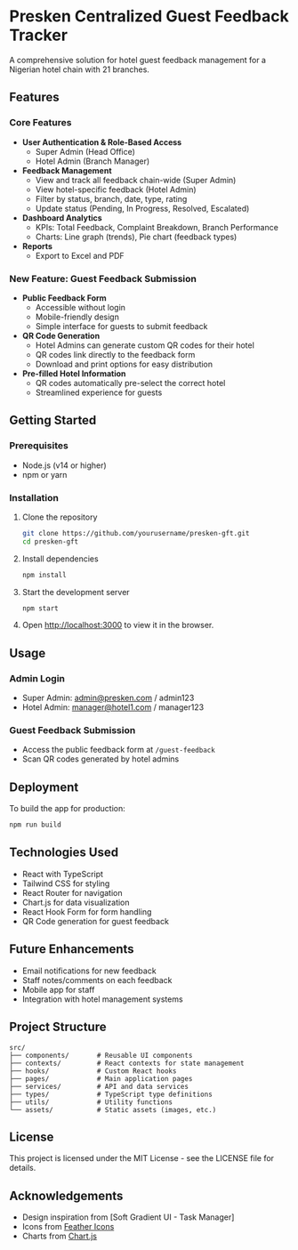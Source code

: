 # Presken Centralized Guest Feedback Tracker

A comprehensive solution for hotel guest feedback management for a Nigerian hotel chain with 21 branches.

## Features

### Core Features

- **User Authentication & Role-Based Access**
  - Super Admin (Head Office)
  - Hotel Admin (Branch Manager)
- **Feedback Management**
  - View and track all feedback chain-wide (Super Admin)
  - View hotel-specific feedback (Hotel Admin)
  - Filter by status, branch, date, type, rating
  - Update status (Pending, In Progress, Resolved, Escalated)
- **Dashboard Analytics**
  - KPIs: Total Feedback, Complaint Breakdown, Branch Performance
  - Charts: Line graph (trends), Pie chart (feedback types)
- **Reports**
  - Export to Excel and PDF

### New Feature: Guest Feedback Submission

- **Public Feedback Form**
  - Accessible without login
  - Mobile-friendly design
  - Simple interface for guests to submit feedback
- **QR Code Generation**
  - Hotel Admins can generate custom QR codes for their hotel
  - QR codes link directly to the feedback form
  - Download and print options for easy distribution
- **Pre-filled Hotel Information**
  - QR codes automatically pre-select the correct hotel
  - Streamlined experience for guests

## Getting Started

### Prerequisites

- Node.js (v14 or higher)
- npm or yarn

### Installation

1. Clone the repository

   ```bash
   git clone https://github.com/yourusername/presken-gft.git
   cd presken-gft
   ```

2. Install dependencies

   ```bash
   npm install
   ```

3. Start the development server

   ```bash
   npm start
   ```

4. Open [http://localhost:3000](http://localhost:3000) to view it in the browser.

## Usage

### Admin Login

- Super Admin: admin@presken.com / admin123
- Hotel Admin: manager@hotel1.com / manager123

### Guest Feedback Submission

- Access the public feedback form at `/guest-feedback`
- Scan QR codes generated by hotel admins

## Deployment

To build the app for production:

```bash
npm run build
```

## Technologies Used

- React with TypeScript
- Tailwind CSS for styling
- React Router for navigation
- Chart.js for data visualization
- React Hook Form for form handling
- QR Code generation for guest feedback

## Future Enhancements

- Email notifications for new feedback
- Staff notes/comments on each feedback
- Mobile app for staff
- Integration with hotel management systems

## Project Structure

```
src/
├── components/       # Reusable UI components
├── contexts/         # React contexts for state management
├── hooks/            # Custom React hooks
├── pages/            # Main application pages
├── services/         # API and data services
├── types/            # TypeScript type definitions
├── utils/            # Utility functions
└── assets/           # Static assets (images, etc.)
```

## License

This project is licensed under the MIT License - see the LICENSE file for details.

## Acknowledgements

- Design inspiration from [Soft Gradient UI - Task Manager]
- Icons from [Feather Icons](https://feathericons.com/)
- Charts from [Chart.js](https://www.chartjs.org/)

